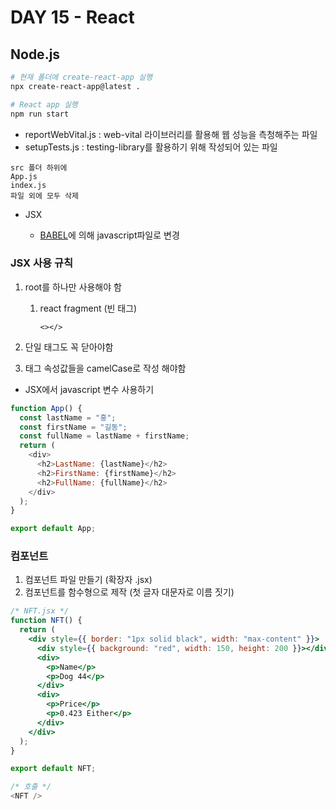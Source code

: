 # DAY 15 - React

## Node.js

```bash
# 현재 폴더에 create-react-app 실행
npx create-react-app@latest .
```

```bash
# React app 실행
npm run start
```

- reportWebVital.js : web-vital 라이브러리를 활용해 웹 성능을 측청해주는 파일
- setupTests.js : testing-library를 활용하기 위해 작성되어 있는 파일

```
src 폴더 하위에
App.js
index.js
파일 외에 모두 삭제
```

- JSX

  - [BABEL](https://babeljs.io/)에 의해 javascript파일로 변경

    


### JSX 사용 규칙

1. root를 하나만 사용해야 함

   1. react fragment (빈 태그)

      ```
      <></>
      ```

2. 단일 태그도 꼭 닫아야함

3. 태그 속성값들을 camelCase로 작성 해야함

- JSX에서 javascript 변수 사용하기

```javascript
function App() {
  const lastName = "홍";
  const firstName = "길동";
  const fullName = lastName + firstName;
  return (
    <div>
      <h2>LastName: {lastName}</h2>
      <h2>FirstName: {firstName}</h2>
      <h2>FullName: {fullName}</h2>
    </div>
  );
}

export default App;
```

### 컴포넌트

1. 컴포넌트 파일 만들기 (확장자 .jsx)
2. 컴포넌트를 함수형으로 제작 (첫 글자 대문자로 이름 짓기)



```jsx
/* NFT.jsx */
function NFT() {
  return (
    <div style={{ border: "1px solid black", width: "max-content" }}>
      <div style={{ background: "red", width: 150, height: 200 }}></div>
      <div>
        <p>Name</p>
        <p>Dog 44</p>
      </div>
      <div>
        <p>Price</p>
        <p>0.423 Either</p>
      </div>
    </div>
  );
}

export default NFT;
```

```javascript
/* 호출 */
<NFT />
```



